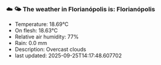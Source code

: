 ### ☁️ 🌤️  The weather in Florianópolis is: Florianópolis

- Temperature: 18.69°C
- On flesh: 18.63°C
- Relative air humidity: 77%
- Rain: 0.0 mm
- Description: Overcast clouds
- last updated: 2025-09-25T14:17:48.607702
